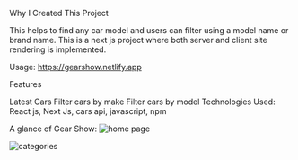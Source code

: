 Why I Created This Project

This helps to find any car model and users can filter using a model name or brand name. This is a next js project where both server and client site rendering is implemented.

Usage: https://gearshow.netlify.app

Features

Latest Cars
Filter cars by make
Filter cars by model
Technologies Used: React js, Next Js, cars api, javascript, npm

A glance of Gear 
Show:
![home page](https://github.com/adibmannan1/GearShow/assets/97168108/8166021e-f4d8-4ab0-b01f-2229655fea78)

![categories](https://github.com/adibmannan1/GearShow/assets/97168108/258b33ca-4de3-41fc-bcb5-07857799ce4e)

